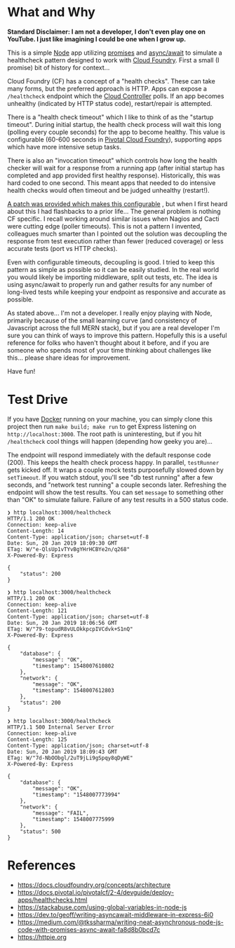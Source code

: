 # What and Why

__Standard Disclaimer: I am not a developer, I don't even play one on YouTube.
I just like imagining I could be one when I grow up.__

This is a simple
[Node](https://nodejs.org)
app utilizing
[promises](https://developer.mozilla.org/en-US/docs/Web/JavaScript/Reference/Global_Objects/Promise)
and
[async/await](https://developer.mozilla.org/en-US/docs/Web/JavaScript/Reference/Statements/async_function)
to simulate a healthcheck pattern designed to work with
[Cloud Foundry](https://www.cloudfoundry.org).
First a small (I promise) bit of history for context...

Cloud Foundry (CF) has a concept of a "health checks".  These can take many forms,
but the preferred approach is HTTP.  Apps can expose a `/healthcheck` endpoint
which the
[Cloud Controller](https://docs.cloudfoundry.org/concepts/architecture/cloud-controller.html)
polls.  If an app becomes unhealthy (indicated by
HTTP status code), restart/repair is attempted.

There is a "health check timeout" which I like to think of as the "startup
timeout".  During initial startup, the health check process will wait this
long (polling every couple seconds) for the app to become healthy.  This value
is configurable (60-600 seconds in
[Pivotal Cloud Foundry](https://pivotal.io/platform)),
supporting apps which have more intensive setup tasks.

There is also an "invocation timeout" which controls how long the health
checker will wait for a response from a running app (after initial startup
has completed and app provided first healthy response).  Historically, this
was hard coded to one second.  This meant apps that needed to do intensive
health checks would often timeout and be judged unhealthy (restart!).

[A patch was provided which makes this configurable](https://github.com/cloudfoundry/cloud_controller_ng/issues/1055)
, but when I first heard about this I had flashbacks to a prior life...
The general problem is nothing CF specific. I recall working around similar
issues when Nagios and Cacti were cutting edge (poller timeouts).  This is not
a pattern I invented, colleagues much smarter than I pointed out the solution
was decoupling the response from test execution rather than fewer (reduced
coverage) or less accurate tests (port vs HTTP checks).

Even with configurable timeouts, decoupling is good. I tried to keep this
pattern as simple as possible so it can be easily studied.  In the real world
you would likely be importing middleware, split out tests, etc.
The idea is using async/await to properly run and gather results for any number
of long-lived tests while keeping your endpoint as responsive and accurate as
possible.

As stated above...  I'm not a developer.  I really enjoy playing with Node,
primarily because of the small learning curve (and consistency
of Javascript across the full MERN stack), but if you are a real
developer I'm sure you can think of ways to improve this pattern.  Hopefully
this is a useful reference for folks who haven't thought about it before, and
if you are someone who spends most of your time thinking about challenges
like this... please share ideas for improvement.

Have fun!

# Test Drive

If you have
[Docker](https://www.docker.com)
running on your machine, you can simply clone this project
then run `make build; make run` to get Express listening on
`http://localhost:3000`.  The root path is uninteresting, but if you hit
`/healthcheck` cool things will happen (depending how geeky you are)...

The endpoint will respond immediately with the default response code (200).
This keeps the health check process happy.  In parallel, `testRunner` gets
kicked off.  It wraps a couple mock tests purposefully slowed down by
`setTimeout`.  If you watch stdout, you'll see "db test running" after a
few seconds, and "network test running" a couple seconds later.  Refreshing
the endpoint will show the test results.  You can set `message` to something
other than "OK" to simulate failure.  Failure of any test results
in a 500 status code.

```shell
❯ http localhost:3000/healthcheck
HTTP/1.1 200 OK
Connection: keep-alive
Content-Length: 14
Content-Type: application/json; charset=utf-8
Date: Sun, 20 Jan 2019 18:09:30 GMT
ETag: W/"e-QlsUp1vTYvBgYHrHCBYe2n/q268"
X-Powered-By: Express

{
    "status": 200
}

❯ http localhost:3000/healthcheck
HTTP/1.1 200 OK
Connection: keep-alive
Content-Length: 121
Content-Type: application/json; charset=utf-8
Date: Sun, 20 Jan 2019 18:06:56 GMT
ETag: W/"79-topudR8vULOkkpcpIVCdvk+S1nQ"
X-Powered-By: Express

{
    "database": {
        "message": "OK",
        "timestamp": 1548007610802
    },
    "network": {
        "message": "OK",
        "timestamp": 1548007612803
    },
    "status": 200
}

❯ http localhost:3000/healthcheck
HTTP/1.1 500 Internal Server Error
Connection: keep-alive
Content-Length: 125
Content-Type: application/json; charset=utf-8
Date: Sun, 20 Jan 2019 18:09:43 GMT
ETag: W/"7d-NbOObgl/2uT9jLi9gSpqy8qDyWE"
X-Powered-By: Express

{
    "database": {
        "message": "OK",
        "timestamp": "1548007773994"
    },
    "network": {
        "message": "FAIL",
        "timestamp": 1548007775999
    },
    "status": 500
}
```

# References

- https://docs.cloudfoundry.org/concepts/architecture
- https://docs.pivotal.io/pivotalcf/2-4/devguide/deploy-apps/healthchecks.html
- https://stackabuse.com/using-global-variables-in-node-js
- https://dev.to/geoff/writing-asyncawait-middleware-in-express-6i0
- https://medium.com/@tkssharma/writing-neat-asynchronous-node-js-code-with-promises-async-await-fa8d8b0bcd7c
- https://httpie.org
